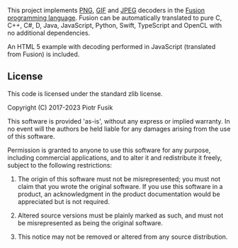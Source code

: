 ﻿This project implements [PNG](https://en.wikipedia.org/wiki/Portable_Network_Graphics),
[GIF](https://en.wikipedia.org/wiki/GIF)
and [JPEG](https://en.wikipedia.org/wiki/JPEG) decoders
in the [Fusion programming language](https://fusion-lang.org).
Fusion can be automatically translated to pure C, C++, C#, D, Java, JavaScript,
Python, Swift, TypeScript and OpenCL with no additional dependencies.

An HTML 5 example with decoding performed in JavaScript (translated from Fusion)
is included.

License
-------

This code is licensed under the standard zlib license.

Copyright (C) 2017-2023 Piotr Fusik

This software is provided 'as-is', without any express or implied
warranty.  In no event will the authors be held liable for any damages
arising from the use of this software.

Permission is granted to anyone to use this software for any purpose,
including commercial applications, and to alter it and redistribute it
freely, subject to the following restrictions:

1. The origin of this software must not be misrepresented; you must not
   claim that you wrote the original software. If you use this software
   in a product, an acknowledgment in the product documentation would be
   appreciated but is not required.

2. Altered source versions must be plainly marked as such, and must not be
   misrepresented as being the original software.

3. This notice may not be removed or altered from any source distribution.
